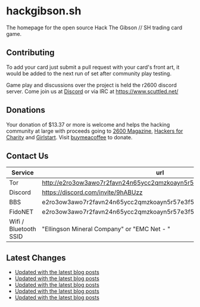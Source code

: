 # hackgibson.sh
The homepage for the open source Hack The Gibson // SH trading card game.


## Contributing

To add your card just submit a pull request with your card's front art, it would be added to the next run of set after community play testing.

Game play and discussions over the project is held the r2600 discord server. Come join us at [Discord](https://discord.com/invite/9hABUzz) or via IRC at https://www.scuttled.net/


## Donations

Your donation of $13.37 or more is welcome and helps the hacking community at large with proceeds going to [2600 Magazine](https://2600.com/), [Hackers for Charity](https://hackersforcharity.org) and [Girlstart](https://girlstart.org).  Visit [buymeacoffee](https://www.buymeacoffee.com/hackgibson.sh) to donate.


## Contact Us

Service | url
-|-
Tor | http://e2ro3ow3awo7r2favn24n65ycc2qmzkoayn5r57e3f56nvjwdcgg32ad.onion
Discord | https://discord.com/invite/9hABUzz
BBS | e2ro3ow3awo7r2favn24n65ycc2qmzkoayn5r57e3f56nvjwdcgg32ad.onion:23
FidoNET | e2ro3ow3awo7r2favn24n65ycc2qmzkoayn5r57e3f56nvjwdcgg32ad.onion:24554
Wifi / Bluetooth SSID | "Ellingson Mineral Company" or "EMC Net - <fidonet address>"

## Latest Changes
<!-- BLOG-POST-LIST:START -->
- [Updated with the latest blog posts](https://github.com/DFW2600/hackgibson.sh/commit/4614da8fbb9325ffb3f34c03bb7c87482096f9ae)
- [Updated with the latest blog posts](https://github.com/DFW2600/hackgibson.sh/commit/015a32e1bc9739b17b024f10a4b338dd85a77654)
- [Updated with the latest blog posts](https://github.com/DFW2600/hackgibson.sh/commit/3babcd5e58c3fb2caacce0d53f9638882bb96405)
- [Updated with the latest blog posts](https://github.com/DFW2600/hackgibson.sh/commit/59c4e5c2521abd21ff335b5acef4b3a6e8d720c2)
- [Updated with the latest blog posts](https://github.com/DFW2600/hackgibson.sh/commit/c9fdd435de4c5614bb3153fe1e0c6a44e288ceb3)
<!-- BLOG-POST-LIST:END -->
